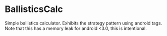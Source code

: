 # BallisticsCalc
Simple ballistics calculator.  Exhibits the strategy pattern using android tags.  Note that this has a memory leak for android <3.0, this is intentional.

